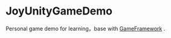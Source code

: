 # JoyUnityGameDemo
Personal game demo for learning，base with [GameFramework](https://github.com/EllanJiang/GameFramework) .

